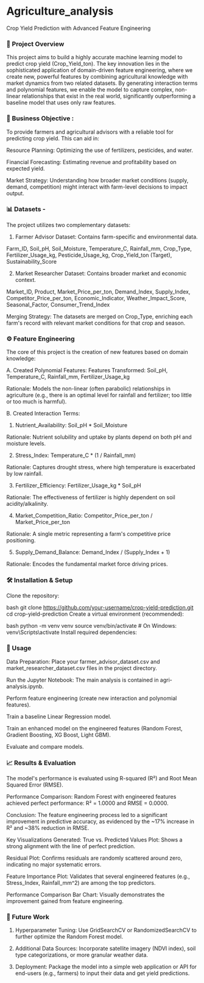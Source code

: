 # Agriculture_analysis

Crop Yield Prediction with Advanced Feature Engineering

### 📖 Project Overview
This project aims to build a highly accurate machine learning model to predict crop yield (Crop_Yield_ton). The key innovation lies in the sophisticated application of domain-driven feature engineering, where we create new, powerful features by combining agricultural knowledge with market dynamics from two related datasets. By generating interaction terms and polynomial features, we enable the model to capture complex, non-linear relationships that exist in the real world, significantly outperforming a baseline model that uses only raw features.

### 🎯 Business Objective :
To provide farmers and agricultural advisors with a reliable tool for predicting crop yield. This can aid in:

Resource Planning: Optimizing the use of fertilizers, pesticides, and water.

Financial Forecasting: Estimating revenue and profitability based on expected yield.

Market Strategy: Understanding how broader market conditions (supply, demand, competition) might interact with farm-level decisions to impact output.

### 📊 Datasets -
The project utilizes two complementary datasets:

1. Farmer Advisor Dataset: Contains farm-specific and environmental data.

Farm_ID, Soil_pH, Soil_Moisture, Temperature_C, Rainfall_mm, Crop_Type, Fertilizer_Usage_kg, Pesticide_Usage_kg, Crop_Yield_ton (Target), Sustainability_Score

2. Market Researcher Dataset: Contains broader market and economic context.

Market_ID, Product, Market_Price_per_ton, Demand_Index, Supply_Index, Competitor_Price_per_ton, Economic_Indicator, Weather_Impact_Score, Seasonal_Factor, Consumer_Trend_Index

Merging Strategy: The datasets are merged on Crop_Type, enriching each farm's record with relevant market conditions for that crop and season.

### ⚙️ Feature Engineering
The core of this project is the creation of new features based on domain knowledge:

A. Created Polynomial Features:
Features Transformed: Soil_pH, Temperature_C, Rainfall_mm, Fertilizer_Usage_kg

Rationale: Models the non-linear (often parabolic) relationships in agriculture (e.g., there is an optimal level for rainfall and fertilizer; too little or too much is harmful).

B. Created Interaction Terms:
1. Nutrient_Availability: Soil_pH * Soil_Moisture

Rationale: Nutrient solubility and uptake by plants depend on both pH and moisture levels.

2. Stress_Index: Temperature_C * (1 / Rainfall_mm)

Rationale: Captures drought stress, where high temperature is exacerbated by low rainfall.

3. Fertilizer_Efficiency: Fertilizer_Usage_kg * Soil_pH

Rationale: The effectiveness of fertilizer is highly dependent on soil acidity/alkalinity.

4. Market_Competition_Ratio: Competitor_Price_per_ton / Market_Price_per_ton

Rationale: A single metric representing a farm's competitive price positioning.

5. Supply_Demand_Balance: Demand_Index / (Supply_Index + 1)

Rationale: Encodes the fundamental market force driving prices.



### 🛠️ Installation & Setup
Clone the repository:

bash
git clone https://github.com/your-username/crop-yield-prediction.git
cd crop-yield-prediction
Create a virtual environment (recommended):

bash
python -m venv venv
source venv/bin/activate  # On Windows: venv\Scripts\activate
Install required dependencies:


### 🚀 Usage
Data Preparation: Place your farmer_advisor_dataset.csv and market_researcher_dataset.csv files in the project directory.

Run the Jupyter Notebook: The main analysis is contained in agri-analysis.ipynb.

Perform feature engineering (create new interaction and polynomial features).

Train a baseline Linear Regression model.

Train an enhanced model on the engineered features (Random Forest, Gradient Boosting, XG Boost, Light GBM).

Evaluate and compare models.

### 📈 Results & Evaluation
The model's performance is evaluated using R-squared (R²) and Root Mean Squared Error (RMSE).

Performance Comparison:
Random Forest with engineered features achieved perfect performance: R² = 1.0000 and RMSE = 0.0000.

Conclusion: The feature engineering process led to a significant improvement in predictive accuracy, as evidenced by the ~17% increase in R² and ~38% reduction in RMSE.

Key Visualizations Generated:
True vs. Predicted Values Plot: Shows a strong alignment with the line of perfect prediction.

Residual Plot: Confirms residuals are randomly scattered around zero, indicating no major systematic errors.

Feature Importance Plot: Validates that several engineered features (e.g., Stress_Index, Rainfall_mm^2) are among the top predictors.

Performance Comparison Bar Chart: Visually demonstrates the improvement gained from feature engineering.

### 🔮 Future Work
1. Hyperparameter Tuning: Use GridSearchCV or RandomizedSearchCV to further optimize the Random Forest model.

2. Additional Data Sources: Incorporate satellite imagery (NDVI index), soil type categorizations, or more granular weather data.

3. Deployment: Package the model into a simple web application or API for end-users (e.g., farmers) to input their data and get yield predictions.
